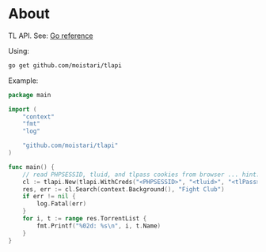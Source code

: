 # About

TL API. See: [Go reference](https://pkg.go.dev/github.com/moistari/tlapi)

Using:

```sh
go get github.com/moistari/tlapi
```

Example:

```go
package main

import (
	"context"
	"fmt"
	"log"

	"github.com/moistari/tlapi"
)

func main() {
	// read PHPSESSID, tluid, and tlpass cookies from browser ... hint: use github.com/zellyn/kooky !
	cl := tlapi.New(tlapi.WithCreds("<PHPSESSID>", "<tluid>", "<tlPass>"))
	res, err := cl.Search(context.Background(), "Fight Club")
	if err != nil {
		log.Fatal(err)
	}
	for i, t := range res.TorrentList {
		fmt.Printf("%02d: %s\n", i, t.Name)
	}
}
```
